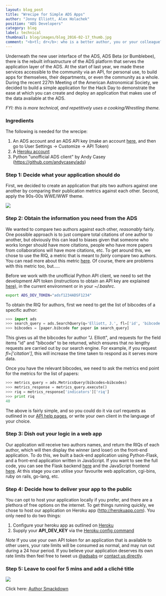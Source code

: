 ```yaml
---
layout: blog_post
title: "Wrecipe for Simple ADS Apps"
author: "Jonny Elliott, Alex Holachek"
position: "ADS Developers"
category: blog
label: technical
thumbnail: blog/images/blog_2016-02-17_thumb.jpg
comment: "<b>tl; dr</b>: who is a better author, you or your colleague? Find out <a href=\"http://authorsmackdown.herokuapp.com/\">here</a>."
---
```


Underneath the new user interface of the ADS, ADS Beta (or Bumblebee), there is the rebuilt infrastructure of the ADS platform that serves the application layer of the ADS. At the start of last year, we made these services accessible to the community via an API, for personal use, to build apps for themselves, their departments, or even the community as a whole. During the recent 227th Meeting of the American Astronomical Society, we decided to build a simple application for the Hack Day to demonstrate the ease at which you can create and deploy an application that makes use of the data available at the ADS.

*FYI: this is more technical, and repetitively uses a cooking/Wrestling theme.*

### Ingredients
The following is needed for the wrecipe:

  1. An ADS account and an ADS API key (make an account [here](https://ui.adsabs.harvard.edu/#user/account/register), and then go to User Settings -> Customize -> API Token)
  2. A [Heroku account](http://herokuapp.com)
  3. Python "unofficial ADS client" by Andy Casey (https://github.com/andycasey/ads)

### Step 1: Decide what your application should do

First, we decided to create an application that pits two authors against one another by comparing their publication metrics against each other. Second, apply the 90s-00s WWE/WWF theme.

<div class="text-center">
    <img class="img-thumbnail" src="{{ site.base_url }}/blog/images/blog_2016-02-17_image01.jpg"/>
</div>

### Step 2: Obtain the information you need from the ADS

We wanted to compare two authors against each other, *reasonably* fairly. One possible approach is to just compare total citations of one author to another, but obviously this can lead to biases given that someone who works longer should have more citations, people who have more papers from collaborations will have more citations, etc. To get around this, we chose to use the RIQ, a metric that is meant to *fairly* compare two authors. You can read more about this metric [here](https://ui.adsabs.harvard.edu/#abs/2012PLoSO...746428P/abstract). Of course, there are problems with this metric too, but.....

Before we work with the unofficial Python API client, we need to set the development API token (instructions to obtain an API key are explained [here](https://github.com/adsabs/adsabs-dev-api)), in the current environment or in your *~/.bashrc*.

```bash
export ADS_DEV_TOKEN="adsf1234ADSF1234"
```

To obtain the RIQ for authors, first we need to get the list of bibcodes of a specific author:

```python
>>> import ads
>>> search_query = ads.SearchQuery(q='Elliott, J.', fl=['id', 'bibcode'])
>>> bibcodes = [paper.bibcode for paper in search_query]
```

This gives us all the bibcodes for author "J. Elliott", and requests for the field items "id" and "bibcode" to be returned, which ensures that no lengthy requests are carried out by our search engine. For example, if you request *fl=['citation']*, this will increase the time taken to respond as it serves more data.

Once you have the relevant bibcodes, we need to ask the metrics end point for the metrics for the list of papers:

```python
>>> metrics_query = ads.MetricsQuery(bibcodes=bibcodes)
>>> metrics_response = metrics_query.execute()
>>> riq = metrics_response['indicators']['riq']
>>> print riq
40
```

The above is fairly simple, and so you could do it via curl requests as outlined in our [API help pages](https://github.com/adsabs/adsabs-dev-api), or write your own client in the language of your choice.

### Step 3: Dish out your logic in a web app

Our application will receive two authors names, and return the RIQs of each author, which will then display the winner (and loser) on the front-end application. To do this, we built a back-end application using Python-Flask, and a front-end application written in JavaScript. If you want to see the full code, you can see the Flask backend [here](https://github.com/jonnybazookatone/authorsmackdown) and the JavaScript frontend [here](https://github.com/aholachek/smackdown). At this stage you can utilise your favourite web application, cgi-bins, ruby on rails, go-lang, etc.

### Step 4: Decide how to deliver your app to the public

You can opt to host your application locally if you prefer, and there are a plethora of free options on the internet. To get things running quickly, we chose to host our application on Heroku app (http://herokuapp.com). You only need to do two things:

  1. Configure your heroku app as outlined on [Heroku](https://devcenter.heroku.com/articles/getting-started-with-python#deploy-the-app)
  2. Supply your **API_DEV_KEY** via the [Heroku config command](https://devcenter.heroku.com/articles/config-vars)

*Note* If you use your own API token for an application that is available to other users, your rate limits will be consumed as normal, and may run out during a 24 hour period. If you believe your application deserves its own rate limits then feel free to tweet us [@adsabs](http://twitter.com/adsabs) or [contact us directly](adshelp@cfa.harvard.edu).

### Step 5: Leave to cool for 5 mins and add a cliché title

<div class="text-center">
     <a href="http://authorsmackdown.herokuapp.com/">
         <img class="img-thumbnail" src="{{ site.base_url }}/blog/images/blog_2016-02-17_image02.png"/>
     </a>
</div>

Click here: <a href="http://authorsmackdown.herokuapp.com/">Author Smackdown</a>


